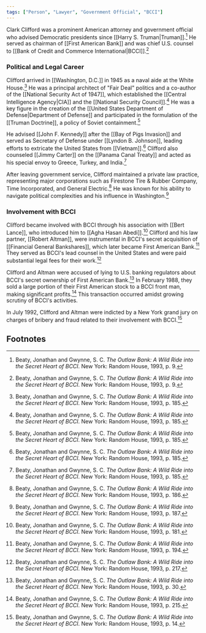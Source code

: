 ```yaml
---
tags: ["Person", "Lawyer", "Government Official", "BCCI"]
---
```

Clark Clifford was a prominent American attorney and government official who advised Democratic presidents since [[Harry S. Truman|Truman]].[^1] He served as chairman of [[First American Bank]] and was chief U.S. counsel to [[Bank of Credit and Commerce International|BCCI]].[^2]

### Political and Legal Career

Clifford arrived in [[Washington, D.C.]] in 1945 as a naval aide at the White House.[^3] He was a principal architect of "Fair Deal" politics and a co-author of the [[National Security Act of 1947]], which established the [[Central Intelligence Agency|CIA]] and the [[National Security Council]].[^4] He was a key figure in the creation of the [[United States Department of Defense|Department of Defense]] and participated in the formulation of the [[Truman Doctrine]], a policy of Soviet containment.[^5]

He advised [[John F. Kennedy]] after the [[Bay of Pigs Invasion]] and served as Secretary of Defense under [[Lyndon B. Johnson]], leading efforts to extricate the United States from [[Vietnam]].[^6] Clifford also counseled [[Jimmy Carter]] on the [[Panama Canal Treaty]] and acted as his special envoy to Greece, Turkey, and India.[^7]

After leaving government service, Clifford maintained a private law practice, representing major corporations such as Firestone Tire & Rubber Company, Time Incorporated, and General Electric.[^8] He was known for his ability to navigate political complexities and his influence in Washington.[^9]

### Involvement with BCCI

Clifford became involved with BCCI through his association with [[Bert Lance]], who introduced him to [[Agha Hasan Abedi]].[^10] Clifford and his law partner, [[Robert Altman]], were instrumental in BCCI's secret acquisition of [[Financial General Bankshares]], which later became First American Bank.[^11] They served as BCCI's lead counsel in the United States and were paid substantial legal fees for their work.[^12]

Clifford and Altman were accused of lying to U.S. banking regulators about BCCI's secret ownership of First American Bank.[^13] In February 1988, they sold a large portion of their First American stock to a BCCI front man, making significant profits.[^14] This transaction occurred amidst growing scrutiny of BCCI's activities.

In July 1992, Clifford and Altman were indicted by a New York grand jury on charges of bribery and fraud related to their involvement with BCCI.[^15]

## Footnotes

[^1]: Beaty, Jonathan and Gwynne, S. C. *The Outlaw Bank: A Wild Ride into the Secret Heart of BCCI*. New York: Random House, 1993, p. 9.
[^2]: Beaty, Jonathan and Gwynne, S. C. *The Outlaw Bank: A Wild Ride into the Secret Heart of BCCI*. New York: Random House, 1993, p. 9.
[^3]: Beaty, Jonathan and Gwynne, S. C. *The Outlaw Bank: A Wild Ride into the Secret Heart of BCCI*. New York: Random House, 1993, p. 185.
[^4]: Beaty, Jonathan and Gwynne, S. C. *The Outlaw Bank: A Wild Ride into the Secret Heart of BCCI*. New York: Random House, 1993, p. 185.
[^5]: Beaty, Jonathan and Gwynne, S. C. *The Outlaw Bank: A Wild Ride into the Secret Heart of BCCI*. New York: Random House, 1993, p. 185.
[^6]: Beaty, Jonathan and Gwynne, S. C. *The Outlaw Bank: A Wild Ride into the Secret Heart of BCCI*. New York: Random House, 1993, p. 185.
[^7]: Beaty, Jonathan and Gwynne, S. C. *The Outlaw Bank: A Wild Ride into the Secret Heart of BCCI*. New York: Random House, 1993, p. 185.
[^8]: Beaty, Jonathan and Gwynne, S. C. *The Outlaw Bank: A Wild Ride into the Secret Heart of BCCI*. New York: Random House, 1993, p. 186.
[^9]: Beaty, Jonathan and Gwynne, S. C. *The Outlaw Bank: A Wild Ride into the Secret Heart of BCCI*. New York: Random House, 1993, p. 187.
[^10]: Beaty, Jonathan and Gwynne, S. C. *The Outlaw Bank: A Wild Ride into the Secret Heart of BCCI*. New York: Random House, 1993, p. 181.
[^11]: Beaty, Jonathan and Gwynne, S. C. *The Outlaw Bank: A Wild Ride into the Secret Heart of BCCI*. New York: Random House, 1993, p. 194.
[^12]: Beaty, Jonathan and Gwynne, S. C. *The Outlaw Bank: A Wild Ride into the Secret Heart of BCCI*. New York: Random House, 1993, p. 217.
[^13]: Beaty, Jonathan and Gwynne, S. C. *The Outlaw Bank: A Wild Ride into the Secret Heart of BCCI*. New York: Random House, 1993, p. 30.
[^14]: Beaty, Jonathan and Gwynne, S. C. *The Outlaw Bank: A Wild Ride into the Secret Heart of BCCI*. New York: Random House, 1993, p. 215.
[^15]: Beaty, Jonathan and Gwynne, S. C. *The Outlaw Bank: A Wild Ride into the Secret Heart of BCCI*. New York: Random House, 1993, p. 14.

